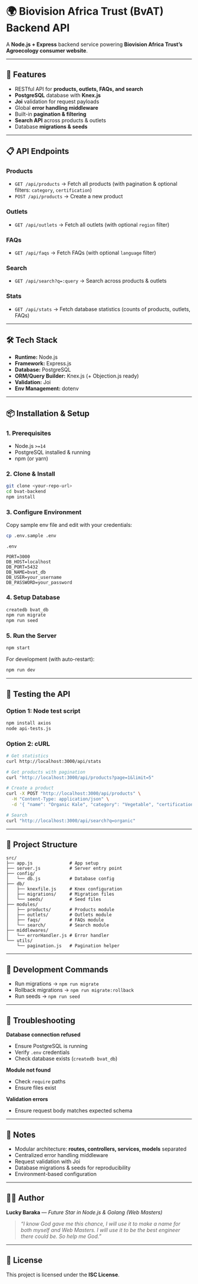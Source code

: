 # 🌍 Biovision Africa Trust (BvAT) Backend API

A **Node.js + Express** backend service powering **Biovision Africa Trust’s Agroecology consumer website**.

---

## 🚀 Features

* RESTful API for **products, outlets, FAQs, and search**
* **PostgreSQL** database with **Knex.js**
* **Joi** validation for request payloads
* Global **error handling middleware**
* Built-in **pagination & filtering**
* **Search API** across products & outlets
* Database **migrations & seeds**

---

## 📋 API Endpoints

### Products

* `GET /api/products` → Fetch all products (with pagination & optional filters: `category`, `certification`)
* `POST /api/products` → Create a new product

### Outlets

* `GET /api/outlets` → Fetch all outlets (with optional `region` filter)

### FAQs

* `GET /api/faqs` → Fetch FAQs (with optional `language` filter)

### Search

* `GET /api/search?q=:query` → Search across products & outlets

### Stats

* `GET /api/stats` → Fetch database statistics (counts of products, outlets, FAQs)

---

## 🛠️ Tech Stack

* **Runtime:** Node.js
* **Framework:** Express.js
* **Database:** PostgreSQL
* **ORM/Query Builder:** Knex.js (+ Objection.js ready)
* **Validation:** Joi
* **Env Management:** dotenv

---

## 📦 Installation & Setup

### 1. Prerequisites

* Node.js `>=14`
* PostgreSQL installed & running
* npm (or yarn)

### 2. Clone & Install

```bash
git clone <your-repo-url>
cd bvat-backend
npm install
```

### 3. Configure Environment

Copy sample env file and edit with your credentials:

```bash
cp .env.sample .env
```

`.env`

```env
PORT=3000
DB_HOST=localhost
DB_PORT=5432
DB_NAME=bvat_db
DB_USER=your_username
DB_PASSWORD=your_password
```

### 4. Setup Database

```bash
createdb bvat_db
npm run migrate
npm run seed
```

### 5. Run the Server

```bash
npm start
```

For development (with auto-restart):

```bash
npm run dev
```

---

## 🧪 Testing the API

### Option 1: Node test script

```bash
npm install axios
node api-tests.js
```

### Option 2: cURL

```bash
# Get statistics
curl http://localhost:3000/api/stats

# Get products with pagination
curl "http://localhost:3000/api/products?page=1&limit=5"

# Create a product
curl -X POST "http://localhost:3000/api/products" \
  -H "Content-Type: application/json" \
  -d '{ "name": "Organic Kale", "category": "Vegetable", "certification": "Organic", "description": "Leafy greens." }'

# Search
curl "http://localhost:3000/api/search?q=organic"
```

---

## 📁 Project Structure

```
src/
├── app.js              # App setup
├── server.js           # Server entry point
├── config/
│   └── db.js           # Database config
├── db/
│   ├── knexfile.js     # Knex configuration
│   ├── migrations/     # Migration files
│   └── seeds/          # Seed files
├── modules/
│   ├── products/       # Products module
│   ├── outlets/        # Outlets module
│   ├── faqs/           # FAQs module
│   └── search/         # Search module
├── middlewares/
│   └── errorHandler.js # Error handler
└── utils/
    └── pagination.js   # Pagination helper
```

---

## 🔧 Development Commands

* Run migrations → `npm run migrate`
* Rollback migrations → `npm run migrate:rollback`
* Run seeds → `npm run seed`

---

## 🐛 Troubleshooting

**Database connection refused**

* Ensure PostgreSQL is running
* Verify `.env` credentials
* Check database exists (`createdb bvat_db`)

**Module not found**

* Check `require` paths
* Ensure files exist

**Validation errors**

* Ensure request body matches expected schema

---

## 📝 Notes

* Modular architecture: **routes, controllers, services, models** separated
* Centralized error handling middleware
* Request validation with Joi
* Database migrations & seeds for reproducibility
* Environment-based configuration

---

## 👨‍💻 Author

**Lucky Baraka** — *Future Star in Node.js & Golang (Web Masters)*

> *“I know God gave me this chance, I will use it to make a name for both myself and Web Masters.
> I will use it to be the best engineer there could be. So help me God.”*

---

## 📄 License

This project is licensed under the **ISC License**.

